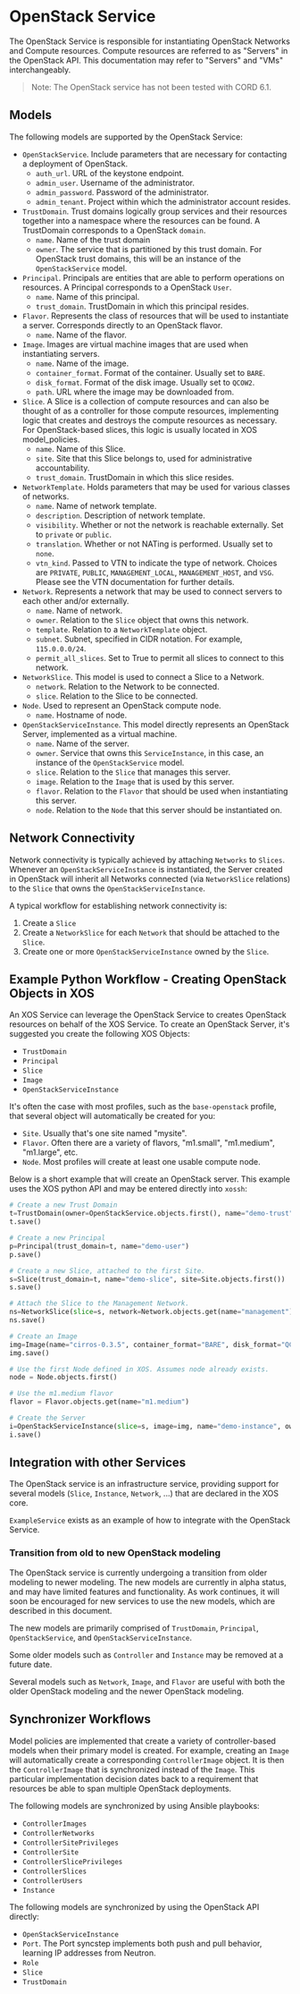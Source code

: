 # OpenStack Service #

The OpenStack Service is responsible for instantiating OpenStack Networks and Compute resources. Compute resources are referred to as "Servers" in the OpenStack API. This documentation may refer to "Servers" and "VMs" interchangeably.

> Note: The OpenStack service has not been tested with CORD 6.1.

## Models ##

The following models are supported by the OpenStack Service:

- `OpenStackService`. Include parameters that are necessary for contacting a deployment of OpenStack.
    - `auth_url`. URL of the keystone endpoint.
    - `admin_user`. Username of the administrator.
    - `admin_password`. Password of the administrator.
    - `admin_tenant`. Project within which the administrator account resides.
- `TrustDomain`. Trust domains logically group services and their resources together into a namespace where the resources can be found. A TrustDomain corresponds to a OpenStack `domain`.
    - `name`. Name of the trust domain
    - `owner`. The service that is partitioned by this trust domain. For OpenStack trust domains, this will be an instance of the `OpenStackService` model.
- ```Principal```. Principals are entities that are able to perform operations on resources. A Principal corresponds to a OpenStack `User`.
    - `name`. Name of this principal.
    - `trust_domain`. TrustDomain in which this principal resides.
- `Flavor`. Represents the class of resources that will be used to instantiate a server. Corresponds directly to an OpenStack flavor.
    - `name`. Name of the flavor.
- `Image`. Images are virtual machine images that are used when instantiating servers.
    - `name`. Name of the image.
    - `container_format`. Format of the container. Usually set to `BARE`.
    - `disk_format`. Format of the disk image. Usually set to `QCOW2`.
    - `path`. URL where the image may be downloaded from.
- `Slice`. A Slice is a collection of compute resources and can also be thought of as a controller for those compute resources, implementing logic that creates and destroys the compute resources as necessary. For OpenStack-based slices, this logic is usually located in XOS model_policies.
    - `name`. Name of this Slice.
    - `site`. Site that this Slice belongs to, used for administrative accountability.
    - `trust_domain`. TrustDomain in which this slice resides.
- `NetworkTemplate`. Holds parameters that may be used for various classes of networks.
    - `name`. Name of network template.
    - `description`. Description of network template.
    - `visibility`. Whether or not the network is reachable externally. Set to `private` or `public`.
    - `translation`. Whether or not NATing is performed. Usually set to `none`.
    - `vtn_kind`. Passed to VTN to indicate the type of network. Choices are `PRIVATE`, `PUBLIC`, `MANAGEMENT_LOCAL`, `MANAGEMENT_HOST`, and `VSG`. Please see the VTN documentation for further details.
- `Network`. Represents a network that may be used to connect servers to each other and/or externally.
    - `name`. Name of network.
    - `owner`. Relation to the `Slice` object that owns this network.
    - `template`. Relation to a `NetworkTemplate` object.
    - `subnet`. Subnet, specified in CIDR notation. For example, `115.0.0.0/24`.
    - `permit_all_slices`. Set to True to permit all slices to connect to this network.
- `NetworkSlice`. This model is used to connect a Slice to a Network.
    - `network`. Relation to the Network to be connected.
    - `slice`. Relation to the Slice to be connected.
- `Node`. Used to represent an OpenStack compute node.
    - `name`. Hostname of node.
- `OpenStackServiceInstance`. This model directly represents an OpenStack Server, implemented as a virtual machine.
    - `name`. Name of the server.
    - `owner`. Service that owns this `ServiceInstance`, in this case, an instance of the `OpenStackService` model.
    - `slice`. Relation to the `Slice` that manages this server.
    - `image`. Relation to the `Image` that is used by this server.
    - `flavor`. Relation to the `Flavor` that should be used when instantiating this server.
    - `node`. Relation to the `Node` that this server should be instantiated on.

## Network Connectivity ##

Network connectivity is typically achieved by attaching `Networks` to `Slices`. Whenever an `OpenStackServiceInstance` is instantiated, the Server created in OpenStack will inherit all Networks connected (via `NetworkSlice` relations) to the `Slice` that owns the `OpenStackServiceInstance`.

A typical workflow for establishing network connectivity is:

1. Create a `Slice`
2. Create a `NetworkSlice` for each `Network` that should be attached to the `Slice`.
3. Create one or more `OpenStackServiceInstance` owned by the `Slice`.

## Example Python Workflow - Creating OpenStack Objects in XOS ##

An XOS Service can leverage the OpenStack Service to creates OpenStack resources on behalf of the XOS Service. To create an OpenStack Server, it's suggested you create the following XOS Objects:

- `TrustDomain`
- `Principal`
- `Slice`
- `Image`
- `OpenStackServiceInstance`

It's often the case with most profiles, such as the `base-openstack` profile, that several object will automatically be created for you:

- `Site`. Usually that's one site named "mysite".
- `Flavor`. Often there are a variety of flavors, "m1.small", "m1.medium", "m1.large", etc.
- `Node`. Most profiles will create at least one usable compute node.

Below is a short example that will create an OpenStack server. This example uses the XOS python API and may be entered directly into `xossh`:

```python
# Create a new Trust Domain
t=TrustDomain(owner=OpenStackService.objects.first(), name="demo-trust")
t.save()

# Create a new Principal
p=Principal(trust_domain=t, name="demo-user")
p.save()

# Create a new Slice, attached to the first Site.
s=Slice(trust_domain=t, name="demo-slice", site=Site.objects.first())
s.save()

# Attach the Slice to the Management Network.
ns=NetworkSlice(slice=s, network=Network.objects.get(name="management"))
ns.save()

# Create an Image
img=Image(name="cirros-0.3.5", container_format="BARE", disk_format="QCOW2", path="http://download.cirros-cloud.net/0.3.5/cirros-0.3.5-x86_64-disk.img")
img.save()

# Use the first Node defined in XOS. Assumes node already exists.
node = Node.objects.first()

# Use the m1.medium flavor
flavor = Flavor.objects.get(name="m1.medium")

# Create the Server
i=OpenStackServiceInstance(slice=s, image=img, name="demo-instance", owner=OpenStackService.objects.first(), flavor=flavor, node=node)
i.save()
```

## Integration with other Services ##

The OpenStack service is an infrastructure service, providing support for several models (`Slice`, `Instance`, `Network`, ...) that are declared in the XOS core.

`ExampleService` exists as an example of how to integrate with the OpenStack Service.

### Transition from old to new OpenStack modeling ###

The OpenStack service is currently undergoing a transition from older modeling to newer modeling. The new models are currently in alpha status, and may have limited features and functionality. As work continues, it will soon be encouraged for new services to use the new models, which are described in this document.

The new models are primarily comprised of `TrustDomain`, `Principal`, `OpenStackService`, and `OpenStackServiceInstance`.

Some older models such as `Controller` and `Instance` may be removed at a future date.

Several models such as `Network`, `Image`, and `Flavor` are useful with both the older OpenStack modeling and the newer OpenStack modeling.

## Synchronizer Workflows ##

Model policies are implemented that create a variety of controller-based models when their primary model is created. For example, creating an `Image` will automatically create a corresponding `ControllerImage` object. It is then the `ControllerImage` that is synchronized instead of the `Image`. This particular implementation decision dates back to a requirement that resources be able to span multiple OpenStack deployments.

The following models are synchronized by using Ansible playbooks:

- `ControllerImages`
- `ControllerNetworks`
- `ControllerSitePrivileges`
- `ControllerSite`
- `ControllerSlicePrivileges`
- `ControllerSlices`
- `ControllerUsers`
- `Instance`

The following models are synchronized by using the OpenStack API directly:

- `OpenStackServiceInstance`
- `Port`. The Port syncstep implements both push and pull behavior, learning IP addresses from Neutron.
- `Role`
- `Slice`
- `TrustDomain`
